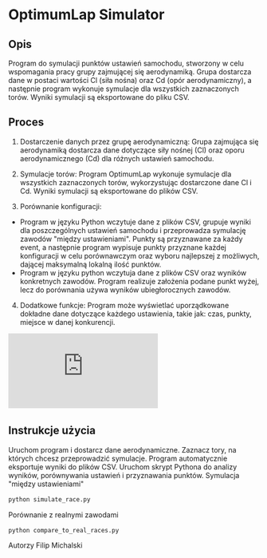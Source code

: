 # OptimumLap Simulator
## Opis
Program do symulacji punktów ustawień samochodu, stworzony w celu wspomagania pracy grupy zajmującej się aerodynamiką. Grupa dostarcza dane w postaci wartości Cl (siła nośna) oraz Cd (opór aerodynamiczny), a następnie program wykonuje symulacje dla wszystkich zaznaczonych torów. Wyniki symulacji są eksportowane do pliku CSV.

## Proces
1. Dostarczenie danych przez grupę aerodynamiczną:
Grupa zajmująca się aerodynamiką dostarcza dane dotyczące siły nośnej (Cl) oraz oporu aerodynamicznego (Cd) dla różnych ustawień samochodu.

2. Symulacje torów:
Program OptimumLap wykonuje symulacje dla wszystkich zaznaczonych torów, wykorzystując dostarczone dane Cl i Cd. Wyniki symulacji są eksportowane do plików CSV.

3. Porównanie konfiguracji:
* Program w języku Python wczytuje dane z plików CSV, grupuje wyniki dla poszczególnych ustawień samochodu i przeprowadza symulację zawodów "między ustawieniami". Punkty są przyznawane za każdy event, a następnie program wypisuje punkty przyznane każdej konfiguracji w celu porównawczym oraz wyboru najlepszej z możliwych, dającej maksymalną lokalną ilość punktów.
* Program w języku python wczytuja dane z plików CSV oraz wyników konkretnych zawodów. Program realizuje założenia podane punkt wyżej, lecz do porównania używa wyników ubiegłorocznych zawodów.

4. Dodatkowe funkcje:
Program może wyświetlać uporządkowane dokładne dane dotyczące każdego ustawienia, takie jak: czas, punkty, miejsce w danej konkurencji.


![Diagram działania programu](https://github.com/Fileq03/aero/blob/main/diagram.drawio.pdf)

## Instrukcje użycia
Uruchom program i dostarcz dane aerodynamiczne.
Zaznacz tory, na których chcesz przeprowadzić symulacje.
Program automatycznie eksportuje wyniki do plików CSV.
Uruchom skrypt Pythona do analizy wyników, porównywania ustawień i przyznawania punktów.
Symulacja "między ustawieniami"
```python
python simulate_race.py
```
Porównanie z realnymi zawodami
```python
python compare_to_real_races.py
```
Autorzy
Filip Michalski

